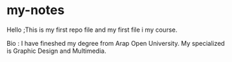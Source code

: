# my-notes
Hello ;This is my first repo file and my first file i my course.

Bio : 
I have fineshed my degree from Arap Open University.
My specialized is Graphic Design and Multimedia.

